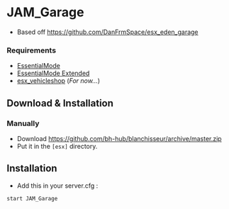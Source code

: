 # JAM_Garage 
* Based off https://github.com/DanFrmSpace/esx_eden_garage

### Requirements
* [EssentialMode](https://github.com/kanersps/essentialmode/releases)
* [EssentialMode Extended](https://github.com/ESX-Org/es_extended)
* [esx_vehicleshop](https://github.com/ESX-Org/esx_vehicleshop) (*For now...*)

## Download & Installation

### Manually
- Download https://github.com/bh-hub/blanchisseur/archive/master.zip
- Put it in the `[esx]` directory.

## Installation
- Add this in your server.cfg :

```
start JAM_Garage
```
